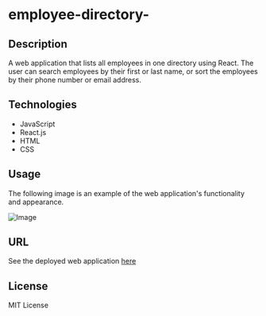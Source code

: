 # employee-directory-



## Description

A web application that lists all employees in one directory using React. The user can search employees by their first or last name, or sort the employees by their phone number or email address.

## Technologies

* JavaScript
* React.js
* HTML
* CSS


## Usage

The following image is an example of the web application's functionality and appearance.

![Image](/employee-directory-/ED.png)

## URL

See the deployed web application [here](https://evening-fjord-26315.herokuapp.com/)

## License

MIT License